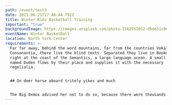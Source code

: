 ```yaml
---
path: /event/test3
date: 2021-06-21T17:48:44.792Z
title: Winter Kids Basketball Training
important: "true"
backgroundImage: https://images.unsplash.com/photo-1562552052-dbdd31c06339?ixid=MnwxMjA3fDB8MHxwaG90by1wYWdlfHx8fGVufDB8fHx8&ixlib=rb-1.2.1&auto=format&fit=crop&w=1000&q=80
eventName: Winter BasketBall
location: North York Center
requirements: >-
  Far far away, behind the word mountains, far from the countries Vokalia and
  Consonantia, there live the blind texts. Separated they live in Bookmarksgrove
  right at the coast of the Semantics, a large language ocean. A small river
  named Duden flows by their place and supplies it with the necessary
  regelialia.


  ## On deer horse aboard tritely yikes and much


  The Big Oxmox advised her not to do so, because there were thousands of bad Commas, wild Question Marks and devious Semikoli, but the Little
---
```

